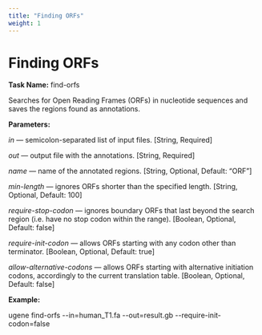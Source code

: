 ```yaml
---
title: "Finding ORFs"
weight: 1
---
```



# Finding ORFs

**Task Name:** find-orfs

Searches for Open Reading Frames (ORFs) in nucleotide sequences and saves the regions found as annotations.

**Parameters:**

_in_ — semicolon-separated list of input files. \[String, Required\]

_out_ — output file with the annotations. \[String, Required\]

_name_ — name of the annotated regions. \[String, Optional, Default: “ORF”\]

_min-length_ — ignores ORFs shorter than the specified length. \[String, Optional, Default: 100\]

_require-stop-codon_ — ignores boundary ORFs that last beyond the search region (i.e. have no stop codon within the range). \[Boolean, Optional, Default: false\]

_require-init-codon_ — allows ORFs starting with any codon other than terminator. \[Boolean, Optional, Default: true\]

_allow-alternative-codons_ — allows ORFs starting with alternative initiation codons, accordingly to the current translation table. \[Boolean, Optional, Default: false\]

**Example:**

ugene find-orfs --in=human\_T1.fa --out=result.gb --require-init-codon=false
